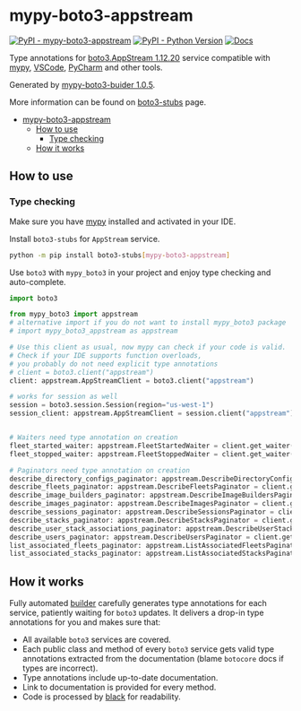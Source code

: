 # mypy-boto3-appstream

[![PyPI - mypy-boto3-appstream](https://img.shields.io/pypi/v/mypy-boto3-appstream.svg?color=blue)](https://pypi.org/project/mypy-boto3-appstream)
[![PyPI - Python Version](https://img.shields.io/pypi/pyversions/mypy-boto3-appstream.svg?color=blue)](https://pypi.org/project/mypy-boto3-appstream)
[![Docs](https://img.shields.io/readthedocs/mypy-boto3-builder.svg?color=blue)](https://mypy-boto3-builder.readthedocs.io/)

Type annotations for
[boto3.AppStream 1.12.20](https://boto3.amazonaws.com/v1/documentation/api/1.12.20/reference/services/appstream.html#AppStream) service
compatible with [mypy](https://github.com/python/mypy), [VSCode](https://code.visualstudio.com/),
[PyCharm](https://www.jetbrains.com/pycharm/) and other tools.

Generated by [mypy-boto3-buider 1.0.5](https://github.com/vemel/mypy_boto3_builder).

More information can be found on [boto3-stubs](https://pypi.org/project/boto3-stubs/) page.

- [mypy-boto3-appstream](#mypy-boto3-appstream)
  - [How to use](#how-to-use)
    - [Type checking](#type-checking)
  - [How it works](#how-it-works)

## How to use

### Type checking

Make sure you have [mypy](https://github.com/python/mypy) installed and activated in your IDE.

Install `boto3-stubs` for `AppStream` service.

```bash
python -m pip install boto3-stubs[mypy-boto3-appstream]
```

Use `boto3` with `mypy_boto3` in your project and enjoy type checking and auto-complete.

```python
import boto3

from mypy_boto3 import appstream
# alternative import if you do not want to install mypy_boto3 package
# import mypy_boto3_appstream as appstream

# Use this client as usual, now mypy can check if your code is valid.
# Check if your IDE supports function overloads,
# you probably do not need explicit type annotations
# client = boto3.client("appstream")
client: appstream.AppStreamClient = boto3.client("appstream")

# works for session as well
session = boto3.session.Session(region="us-west-1")
session_client: appstream.AppStreamClient = session.client("appstream")


# Waiters need type annotation on creation
fleet_started_waiter: appstream.FleetStartedWaiter = client.get_waiter("fleet_started")
fleet_stopped_waiter: appstream.FleetStoppedWaiter = client.get_waiter("fleet_stopped")

# Paginators need type annotation on creation
describe_directory_configs_paginator: appstream.DescribeDirectoryConfigsPaginator = client.get_paginator("describe_directory_configs")
describe_fleets_paginator: appstream.DescribeFleetsPaginator = client.get_paginator("describe_fleets")
describe_image_builders_paginator: appstream.DescribeImageBuildersPaginator = client.get_paginator("describe_image_builders")
describe_images_paginator: appstream.DescribeImagesPaginator = client.get_paginator("describe_images")
describe_sessions_paginator: appstream.DescribeSessionsPaginator = client.get_paginator("describe_sessions")
describe_stacks_paginator: appstream.DescribeStacksPaginator = client.get_paginator("describe_stacks")
describe_user_stack_associations_paginator: appstream.DescribeUserStackAssociationsPaginator = client.get_paginator("describe_user_stack_associations")
describe_users_paginator: appstream.DescribeUsersPaginator = client.get_paginator("describe_users")
list_associated_fleets_paginator: appstream.ListAssociatedFleetsPaginator = client.get_paginator("list_associated_fleets")
list_associated_stacks_paginator: appstream.ListAssociatedStacksPaginator = client.get_paginator("list_associated_stacks")
```

## How it works

Fully automated [builder](https://github.com/vemel/mypy_boto3_builder) carefully generates
type annotations for each service, patiently waiting for `boto3` updates. It delivers
a drop-in type annotations for you and makes sure that:

- All available `boto3` services are covered.
- Each public class and method of every `boto3` service gets valid type annotations
  extracted from the documentation (blame `botocore` docs if types are incorrect).
- Type annotations include up-to-date documentation.
- Link to documentation is provided for every method.
- Code is processed by [black](https://github.com/psf/black) for readability.